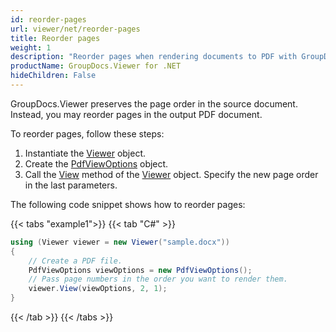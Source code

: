 ```yaml
---
id: reorder-pages
url: viewer/net/reorder-pages
title: Reorder pages
weight: 1
description: "Reorder pages when rendering documents to PDF with GroupDocs.Viewer for .NET"
productName: GroupDocs.Viewer for .NET
hideChildren: False
---
```

GroupDocs.Viewer preserves the page order in the source document. Instead, you may reorder pages in the output PDF document.

To reorder pages, follow these steps:

1. Instantiate the [Viewer](https://reference.groupdocs.com/net/viewer/groupdocs.viewer/viewer) object.
2. Create the [PdfViewOptions](https://reference.groupdocs.com/net/viewer/groupdocs.viewer.options/pdfviewoptions) object.
3. Call the [View](https://reference.groupdocs.com/net/viewer/groupdocs.viewer/viewer/methods/view) method of the [Viewer](https://reference.groupdocs.com/net/viewer/groupdocs.viewer/viewer) object. Specify the new page order in the last parameters.

The following code snippet shows how to reorder pages:

{{< tabs "example1">}}
{{< tab "C#" >}}
```csharp
using (Viewer viewer = new Viewer("sample.docx"))            
{     
    // Create a PDF file.
	PdfViewOptions viewOptions = new PdfViewOptions();
    // Pass page numbers in the order you want to render them.                
    viewer.View(viewOptions, 2, 1);
}
```
{{< /tab >}}
{{< /tabs >}}
